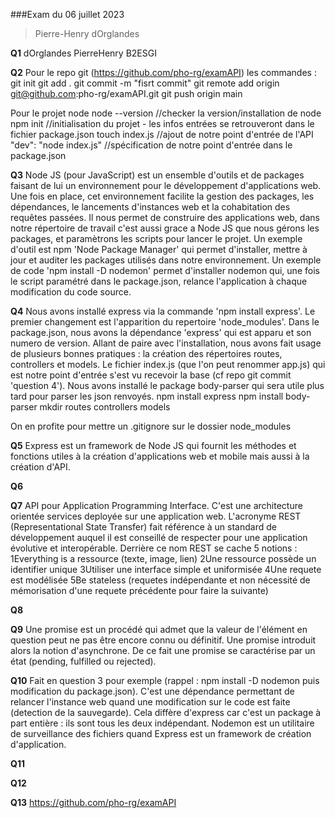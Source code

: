 ###Exam du 06 juillet 2023

> Pierre-Henry dOrglandes

**Q1**
dOrglandes PierreHenry B2ESGI

**Q2**
Pour le repo git (https://github.com/pho-rg/examAPI) les commandes :
git init
git add .
git commit -m "fisrt commit"
git remote add origin git@github.com:pho-rg/examAPI.git
git push origin main

Pour le projet node
node --version //checker la version/installation de node
npm init //initialisation du projet - les infos entrées se retrouveront dans le fichier package.json
touch index.js //ajout de notre point d'entrée de l'API
"dev": "node index.js" //spécification de notre point d'entrée dans le package.json

**Q3**
Node JS (pour JavaScript) est un ensemble d'outils et de packages faisant de lui un environnement pour le développement d'applications web. Une fois en place, cet environnement facilite la gestion des packages, les dépendances, le lancements d'instances web et la cohabitation des requêtes passées. Il nous permet de construire des applications web, dans notre répertoire de travail c'est aussi grace a Node JS que nous gérons les packages, et paramètrons les scripts pour lancer le projet. Un exemple d'outil est npm 'Node Package Manager' qui permet d'installer, mettre à jour et auditer les packages utilisés dans notre environnement. Un exemple de code 'npm install -D nodemon' permet d'installer nodemon qui, une fois le script paramétré dans le package.json, relance l'application à chaque modification du code source.

**Q4**
Nous avons installé express via la commande 'npm install express'. Le premier changement est l'apparition du repertoire 'node_modules'. Dans le package.json, nous avons la dépendance 'express' qui est apparu et son numero de version. Allant de paire avec l'installation, nous avons fait usage de plusieurs bonnes pratiques : la création des répertoires routes, controllers et models. Le fichier index.js (que l'on peut renommer app.js) qui est notre point d'entrée s'est vu recevoir la base (cf repo git commit 'question 4'). Nous avons installé le package body-parser qui sera utile plus tard pour parser les json renvoyés.
npm install express
npm install body-parser
mkdir routes controllers models

On en profite pour mettre un .gitignore sur le dossier node_modules

**Q5**
Express est un framework de Node JS qui fournit les méthodes et fonctions utiles à la création d'applications web et mobile mais aussi à la création d'API.

**Q6**

**Q7**
API pour Application Programming Interface. C'est une architecture orientée services deployée sur une application web. L'acronyme REST (Representational State Transfer) fait référence à un standard de développement auquel il est conseillé de respecter pour une application évolutive et interopérable. Derrière ce nom REST se cache 5 notions : 1Everything is a ressource (texte, image, lien) 2Une ressource possède un identifier unique 3Utiliser une interface simple et uniformisée 4Une requete est modélisée 5Be stateless (requetes indépendante et non nécessité de mémorisation d'une requete précédente pour faire la suivante)

**Q8**

**Q9**
Une promise est un procédé qui admet que la valeur de l'élément en question peut ne pas être encore connu ou définitif. Une promise introduit alors la notion d'asynchrone. De ce fait une promise se caractérise par un état (pending, fulfilled ou rejected).

**Q10**
Fait en question 3 pour exemple (rappel : npm install -D nodemon puis modification du package.json). C'est une dépendance permettant  de relancer l'instance web quand une modification sur le code est faite (detection de la sauvegarde). Cela diffère d'express car c'est un package à part entière : ils sont tous les deux indépendant. Nodemon est un utilitaire de surveillance des fichiers quand Express est un framework de création d'application.

**Q11**

**Q12**

**Q13**
https://github.com/pho-rg/examAPI
